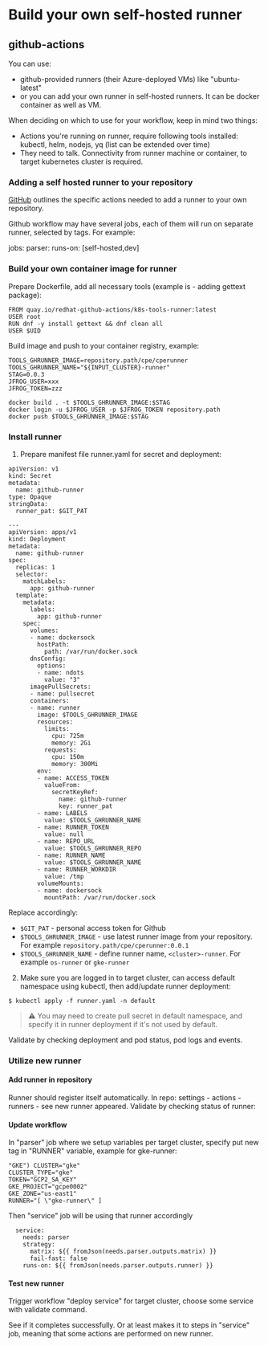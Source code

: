 # Build your own self-hosted runner

## github-actions
You can use:

- github-provided runners (their Azure-deployed VMs) like "ubuntu-latest"
- or you can add your own runner in self-hosted runners. It can be docker container as well as VM.

When deciding on which to use for your workflow, keep in mind two things:

- Actions you're running on runner, require following tools installed: kubectl, helm, nodejs, yq (list can be extended over time)
- They need to talk. Connectivity from runner machine or container, to target kubernetes cluster is required.

### Adding a self hosted runner to your repository
[GitHub](https://docs.github.com/en/actions/hosting-your-own-runners/adding-self-hosted-runners#adding-a-self-hosted-runner-to-a-repository) outlines the specific actions needed to add a runner to your own repository.


Github workflow may have several jobs, each of them will run on separate runner, selected by tags. For example:

jobs:
  parser:
    runs-on: [self-hosted,dev]

### Build your own container image for runner

Prepare Dockerfile, add all necessary tools (example is - adding gettext package):
```
FROM quay.io/redhat-github-actions/k8s-tools-runner:latest
USER root
RUN dnf -y install gettext && dnf clean all
USER $UID
```
Build image and push to your container registry, example:
```
TOOLS_GHRUNNER_IMAGE=repository.path/cpe/cperunner
TOOLS_GHRUNNER_NAME="${INPUT_CLUSTER}-runner"
STAG=0.0.3
JFROG_USER=xxx
JFROG_TOKEN=zzz

docker build . -t $TOOLS_GHRUNNER_IMAGE:$STAG
docker login -u $JFROG_USER -p $JFROG_TOKEN repository.path
docker push $TOOLS_GHRUNNER_IMAGE:$STAG
```

### Install runner

1. Prepare manifest file runner.yaml for secret and deployment:
```
apiVersion: v1
kind: Secret
metadata:
  name: github-runner
type: Opaque
stringData:
  runner_pat: $GIT_PAT

---
apiVersion: apps/v1
kind: Deployment
metadata:
  name: github-runner
spec:
  replicas: 1
  selector:
    matchLabels:
      app: github-runner
  template:
    metadata:
      labels:
        app: github-runner
    spec:
      volumes:
      - name: dockersock
        hostPath:
          path: /var/run/docker.sock
      dnsConfig:
        options:
        - name: ndots
          value: "3"
      imagePullSecrets:
      - name: pullsecret
      containers:
      - name: runner
        image: $TOOLS_GHRUNNER_IMAGE
        resources:
          limits:
            cpu: 725m
            memory: 2Gi
          requests:
            cpu: 150m
            memory: 300Mi
        env:
        - name: ACCESS_TOKEN
          valueFrom:
            secretKeyRef:
              name: github-runner
              key: runner_pat
        - name: LABELS
          value: $TOOLS_GHRUNNER_NAME
        - name: RUNNER_TOKEN
          value: null
        - name: REPO_URL
          value: $TOOLS_GHRUNNER_REPO
        - name: RUNNER_NAME
          value: $TOOLS_GHRUNNER_NAME
        - name: RUNNER_WORKDIR
          value: /tmp
        volumeMounts:
        - name: dockersock
          mountPath: /var/run/docker.sock
```
Replace accordingly:
- `$GIT_PAT` - personal access token for Github
- `$TOOLS_GHRUNNER_IMAGE` - use latest runner image from your repository. For example `repository.path/cpe/cperunner:0.0.1`
- `$TOOLS_GHRUNNER_NAME` - define runner name, `<cluster>-runner`. For example `os-runner` or `gke-runner`

2. Make sure you are logged in to target cluster, can access default namespace using kubectl, then add/update runner deployment:

`$ kubectl apply -f runner.yaml -n default`

> ⚠ You may need to create pull secret in default namespace, and specify it in runner deployment if it's not used by default.

Validate by checking deployment and pod status, pod logs and events.


### Utilize new runner
#### Add runner in repository

Runner should register itself automatically. In repo: settings - actions - runners - see new runner appeared. 
Validate by checking status of runner:

#### Update workflow

In "parser" job where we setup variables per target cluster, specify put new tag in "RUNNER" variable, example for gke-runner:
```
"GKE") CLUSTER="gke"
CLUSTER_TYPE="gke"
TOKEN="GCP2_SA_KEY"
GKE_PROJECT="gcpe0002"
GKE_ZONE="us-east1"
RUNNER="[ \"gke-runner\" ]
```
Then "service" job will be using that runner accordingly
```
  service:
    needs: parser
    strategy:
      matrix: ${{ fromJson(needs.parser.outputs.matrix) }}
      fail-fast: false
    runs-on: ${{ fromJson(needs.parser.outputs.runner) }}
```

#### Test new runner

Trigger workflow "deploy service" for target cluster, choose some service with validate command.

See if it completes successfully. Or at least makes it to steps in "service" job, meaning that some actions are performed on new runner.
